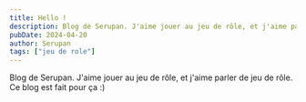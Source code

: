 ```yaml
---
title: Hello !
description: Blog de Serupan. J'aime jouer au jeu de rôle, et j'aime parler de jeu de rôle....
pubDate: 2024-04-20
author: Serupan
tags: ["jeu de role"]
---
```


Blog de Serupan. J'aime jouer au jeu de rôle, et j'aime parler de jeu de rôle. Ce blog est fait pour ça :)
